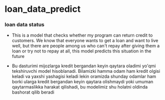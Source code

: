 # loan_data_predict
### loan data status 

* This is a model that checks whether my program can return credit to customers. We know that everyone wants to get a loan and want to live well, but there are people among us who can't repay after giving them a loan or try not to repay at all, this model predicts this situation in the future

* Bu dasturimi mijozlarga kredit bergandan keyin qaytara oladimi yo'qmi tekshiruvchi model hisoblanadi. Bilamizki hamma odam ham kredit olgisi keladi va yaxshi yashagisi keladi lekin oramizda shunday odamlar ham borki ularga kredit bergandan keyin qaytara olishmaydi yoki umuman qaytarmaslikka harakat qilishadi, bu modelimiz shu holatni oldinda bashorat qilib beradi
